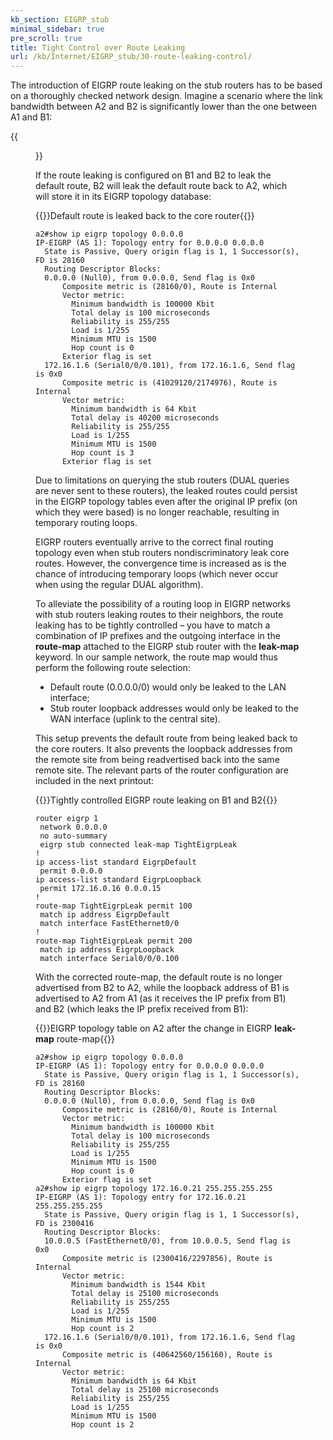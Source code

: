 ```yaml
---
kb_section: EIGRP_stub
minimal_sidebar: true
pre_scroll: true
title: Tight Control over Route Leaking
url: /kb/Internet/EIGRP_stub/30-route-leaking-control/
---
```

The introduction of EIGRP route leaking on the stub routers has to be based on a thoroughly checked network design. Imagine a scenario where the link bandwidth between A2 and B2 is significantly lower than the one between A1 and B1:

{{<figure src="EIGRP_7.gif" caption="Remote site with a primary and a backup uplink">}}

If the route leaking is configured on B1 and B2 to leak the default route, B2 will leak the default route back to A2, which will store it in its EIGRP topology database:

{{<cc>}}Default route is leaked back to the core router{{</cc>}}
```
a2#show ip eigrp topology 0.0.0.0
IP-EIGRP (AS 1): Topology entry for 0.0.0.0 0.0.0.0
  State is Passive, Query origin flag is 1, 1 Successor(s), FD is 28160
  Routing Descriptor Blocks:
  0.0.0.0 (Null0), from 0.0.0.0, Send flag is 0x0
      Composite metric is (28160/0), Route is Internal
      Vector metric:
        Minimum bandwidth is 100000 Kbit
        Total delay is 100 microseconds
        Reliability is 255/255
        Load is 1/255
        Minimum MTU is 1500
        Hop count is 0
      Exterior flag is set
  172.16.1.6 (Serial0/0/0.101), from 172.16.1.6, Send flag is 0x0
      Composite metric is (41029120/2174976), Route is Internal
      Vector metric:
        Minimum bandwidth is 64 Kbit
        Total delay is 40200 microseconds
        Reliability is 255/255
        Load is 1/255
        Minimum MTU is 1500
        Hop count is 3
      Exterior flag is set
```

Due to limitations on querying the stub routers (DUAL queries are never sent to these routers), the leaked routes could persist in the EIGRP topology tables even after the original IP prefix (on which they were based) is no longer reachable, resulting in temporary routing loops.

EIGRP routers eventually arrive to the correct final routing topology even when stub routers nondiscriminatory leak core routes. However, the convergence time is increased as is the chance of introducing temporary loops (which never occur when using the regular DUAL algorithm).

To alleviate the possibility of a routing loop in EIGRP networks with stub routers leaking routes to their neighbors, the route leaking has to be tightly controlled – you have to match a combination of IP prefixes and the outgoing interface in the **route-map** attached to the EIGRP stub router with the **leak-map** keyword. In our sample network, the route map would thus perform the following route selection:

* Default route (0.0.0.0/0) would only be leaked to the LAN interface;
* Stub router loopback addresses would only be leaked to the WAN interface (uplink to the central site).

This setup prevents the default route from being leaked back to the core routers. It also prevents the loopback addresses from the remote site from being readvertised back into the same remote site. The relevant parts of the router configuration are included in the next printout:

{{<cc>}}Tightly controlled EIGRP route leaking on B1 and B2{{</cc>}}
```
router eigrp 1
 network 0.0.0.0
 no auto-summary
 eigrp stub connected leak-map TightEigrpLeak
!
ip access-list standard EigrpDefault
 permit 0.0.0.0
ip access-list standard EigrpLoopback
 permit 172.16.0.16 0.0.0.15
!
route-map TightEigrpLeak permit 100
 match ip address EigrpDefault
 match interface FastEthernet0/0
!
route-map TightEigrpLeak permit 200
 match ip address EigrpLoopback
 match interface Serial0/0/0.100
```

With the corrected route-map, the default route is no longer advertised from B2 to A2, while the loopback address of B1 is advertised to A2 from A1 (as it receives the IP prefix from B1) and B2 (which leaks the IP prefix received from B1):

{{<cc>}}EIGRP topology table on A2 after the change in EIGRP **leak-map** route-map{{</cc>}}
```
a2#show ip eigrp topology 0.0.0.0
IP-EIGRP (AS 1): Topology entry for 0.0.0.0 0.0.0.0
  State is Passive, Query origin flag is 1, 1 Successor(s), FD is 28160
  Routing Descriptor Blocks:
  0.0.0.0 (Null0), from 0.0.0.0, Send flag is 0x0
      Composite metric is (28160/0), Route is Internal
      Vector metric:
        Minimum bandwidth is 100000 Kbit
        Total delay is 100 microseconds
        Reliability is 255/255
        Load is 1/255
        Minimum MTU is 1500
        Hop count is 0
      Exterior flag is set
a2#show ip eigrp topology 172.16.0.21 255.255.255.255
IP-EIGRP (AS 1): Topology entry for 172.16.0.21 255.255.255.255
  State is Passive, Query origin flag is 1, 1 Successor(s), FD is 2300416
  Routing Descriptor Blocks:
  10.0.0.5 (FastEthernet0/0), from 10.0.0.5, Send flag is 0x0
      Composite metric is (2300416/2297856), Route is Internal
      Vector metric:
        Minimum bandwidth is 1544 Kbit
        Total delay is 25100 microseconds
        Reliability is 255/255
        Load is 1/255
        Minimum MTU is 1500
        Hop count is 2
  172.16.1.6 (Serial0/0/0.101), from 172.16.1.6, Send flag is 0x0
      Composite metric is (40642560/156160), Route is Internal
      Vector metric:
        Minimum bandwidth is 64 Kbit
        Total delay is 25100 microseconds
        Reliability is 255/255
        Load is 1/255
        Minimum MTU is 1500
        Hop count is 2
```
